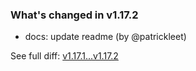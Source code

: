 ### What's changed in v1.17.2

* docs: update readme (by @patrickleet)


See full diff: [v1.17.1...v1.17.2](https://github.com/unbounded-tech/workflow-vnext-tag/compare/v1.17.1...v1.17.2)
